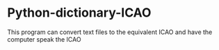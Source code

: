 # Python-dictionary-ICAO
This program can convert text files to the equivalent ICAO and have the computer speak the ICAO
